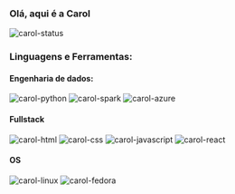 ### Olá, aqui é a Carol

![carol-status](https://github-readme-stats.vercel.app/api?alvescah={alvescah}&theme=dracula)

### Linguagens e Ferramentas:

#### Engenharia de dados:
<div align="left">
  
![carol-python](https://img.shields.io/badge/Python-3776AB?style=for-the-badge&logo=python&logoColor=white)
![carol-spark](https://img.shields.io/badge/Apache_Spark-FFFFFF?style=for-the-badge&logo=apachespark&logoColor=#E35A16)
![carol-azure](https://img.shields.io/badge/microsoft%20azure-0089D6?style=for-the-badge&logo=microsoft-azure&logoColor=white)

#### Fullstack
![carol-html](https://img.shields.io/badge/HTML5-E34F26?style=for-the-badge&logo=html5&logoColor=white)
![carol-css](https://img.shields.io/badge/CSS3-1572B6?style=for-the-badge&logo=css3&logoColor=white)
![carol-javascript](https://img.shields.io/badge/JavaScript-F7DF1E?style=for-the-badge&logo=javascript&logoColor=black)
![carol-react](https://img.shields.io/badge/React-20232A?style=for-the-badge&logo=react&logoColor=61DAFB)

#### OS
![carol-linux](https://img.shields.io/badge/Linux-FCC624?style=for-the-badge&logo=linux&logoColor=black)
![carol-fedora](https://img.shields.io/badge/Fedora-51A2DA?style=for-the-badge&logo=fedora&logoColor=white)

</div>
